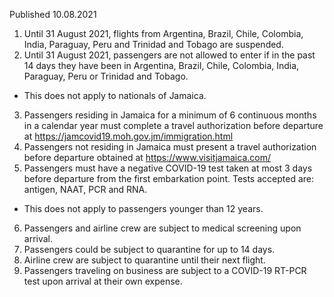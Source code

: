 Published 10.08.2021
1. Until 31 August 2021, flights from Argentina, Brazil, Chile, Colombia, India, Paraguay, Peru and Trinidad and Tobago are suspended.
2. Until 31 August 2021, passengers are not allowed to enter if in the past 14 days they have been in Argentina, Brazil, Chile, Colombia, India, Paraguay, Peru or Trinidad and Tobago.
- This does not apply to nationals of Jamaica.
3. Passengers residing in Jamaica for a minimum of 6 continuous months in a calendar year must complete a travel authorization before departure at <a href="https://jamcovid19.moh.gov.jm/immigration.html">https://jamcovid19.moh.gov.jm/immigration.html</a> 
4. Passengers not residing in Jamaica must present a travel authorization before departure obtained at <a href="https://www.visitjamaica.com/">https://www.visitjamaica.com/</a> 
5. Passengers must have a negative COVID-19 test taken at most 3 days before departure from the first embarkation point. Tests accepted are: antigen, NAAT, PCR and RNA.
- This does not apply to passengers younger than 12 years.
6. Passengers and airline crew are subject to medical screening upon arrival.
7. Passengers could be subject to quarantine for up to 14 days.
8. Airline crew are subject to quarantine until their next flight.
9. Passengers traveling on business are subject to a COVID-19 RT-PCR test upon arrival at their own expense.

